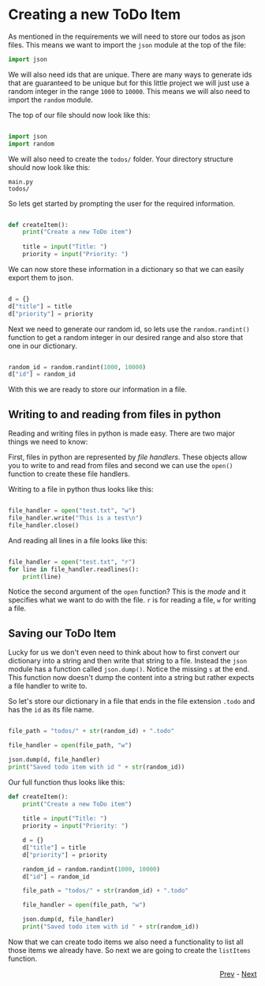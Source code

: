 # Creating a new ToDo Item

As mentioned in the requirements we will need to store our todos as json files. This means we want to 
import the `json` module at the top of the file:

```python
import json
```

We will also need ids that are unique. There are many ways to generate ids that are guaranteed to be unique
but for this little project we will just use a random integer in the range `1000` to `10000`. This means we will also
need to import the `random` module. 

The top of our file should now look like this:

```python 

import json
import random
```

We will also need to create the `todos/` folder. Your directory structure should now look like this:

```
main.py
todos/
```

So lets get started by prompting the user for the required information. 

```python

def createItem():
    print("Create a new ToDo item")
    
    title = input("Title: ")
    priority = input("Priority: ")
```

We can now store these information in a dictionary so that we can easily export them to json. 

```python

d = {}
d["title"] = title
d["priority"] = priority
```

Next we need to generate our random id, so lets use the `random.randint()` function to get a random integer in our desired range 
and also store that one in our dictionary.

```python

random_id = random.randint(1000, 10000)
d["id"] = random_id
```

With this we are ready to store our information in a file. 

## Writing to and reading from files in python

Reading and writing files in python is made easy. There are two major things we need to know:

First, files in python are represented by *file handlers*. These objects allow you to write to and read from files and second we can use the `open()` function to create these file handlers. 

Writing to a file in python thus looks like this:

```python

file_handler = open("test.txt", "w")
file_handler.write("This is a test\n")
file_handler.close()
```

And reading all lines in a file looks like this:

```python

file_handler = open("test.txt", "r")
for line in file_handler.readlines():
    print(line)
```

Notice the second argument of the `open` function? This is the *mode* and it specifies what we want to do with the file. 
`r` is for reading a file, `w` for writing a file.

## Saving our ToDo Item

Lucky for us we don't even need to think about how to first convert our dictionary into a string and then write that string to 
a file. Instead the `json` module has a function called `json.dump()`. Notice the missing `s` at the end. This function now doesn't dump the content into a string but rather expects a file handler to write to. 

So let's store our dictionary in a file that ends in the file extension `.todo` and has the `id` as its file name. 

```python

file_path = "todos/" + str(random_id) + ".todo"

file_handler = open(file_path, "w")

json.dump(d, file_handler)
print("Saved todo item with id " + str(random_id))
```

Our full function thus looks like this:

```python
def createItem():
    print("Create a new ToDo item")
    
    title = input("Title: ")
    priority = input("Priority: ")

    d = {}
    d["title"] = title
    d["priority"] = priority

    random_id = random.randint(1000, 10000)
    d["id"] = random_id

    file_path = "todos/" + str(random_id) + ".todo"

    file_handler = open(file_path, "w")

    json.dump(d, file_handler)
    print("Saved todo item with id " + str(random_id))
```

Now that we can create todo items we also need a functionality to list all those items we already have. So next we are going to 
create the `listItems` function. 

<div align="right">
   
   [Prev](interface.md) - [Next](list.md)
</div>